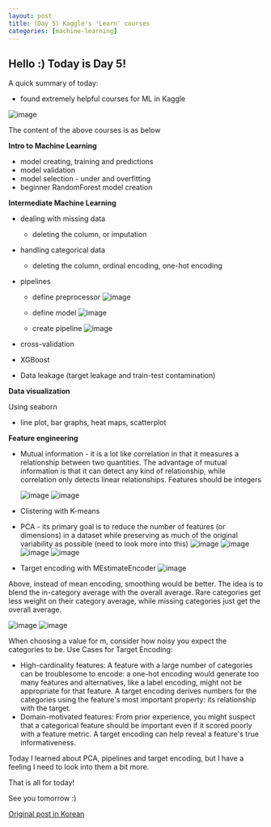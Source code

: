 ```yaml
---
layout: post
title: (Day 5) Kaggle's 'Learn' courses
categories: [machine-learning]
---
```


## Hello :) Today is Day 5!
A quick summary of today:
* found extremely helpful courses for ML in Kaggle

![image](https://github.com/ivanstudyblog/ivanstudyblog.github.io/assets/167014511/0ea13b70-d32f-4737-9707-f9a2c77139bd)

The content of the above courses is as below

**Intro to Machine Learning**
* model creating, training and predictions
* model validation
* model selection - under and overfitting
* beginner RandomForest model creation

**Intermediate Machine Learning**
* dealing with missing data
    * deleting the column, or imputation
* handling categorical data
    * deleting the column, ordinal encoding, one-hot encoding
* pipelines
    * define preprocessor
      ![image](https://github.com/ivanstudyblog/ivanstudyblog.github.io/assets/167014511/1647ca59-f368-45e2-9bde-5cc0acf22fee)

    * define model
 ![image](https://github.com/ivanstudyblog/ivanstudyblog.github.io/assets/167014511/6126bf51-35a3-41ae-b7ba-48742efb6c3c)

    * create pipeline
      ![image](https://github.com/ivanstudyblog/ivanstudyblog.github.io/assets/167014511/1eb0821b-b2c7-4a01-9d0e-c17744a866e0)

* cross-validation
* XGBoost
* Data leakage (target leakage and train-test contamination)

**Data visualization**

Using seaborn
* line plot, bar graphs, heat maps, scatterplot

**Feature engineering**

* Mutual information - it is a lot like correlation in that it measures a relationship between two quantities. The advantage of mutual information is that it can detect any kind of relationship, while correlation only detects linear relationships. Features should be integers

  ![image](https://github.com/ivanstudyblog/ivanstudyblog.github.io/assets/167014511/f7315274-4f55-4d52-9989-b52e3625159c)
![image](https://github.com/ivanstudyblog/ivanstudyblog.github.io/assets/167014511/e267b451-f1ff-479c-b08a-4d0b0ec61455)

* Clistering with K-means
* PCA - its primary goal is to reduce the number of features (or dimensions) in a dataset while preserving as much of the original variability as possible (need to look more into this)
![image](https://github.com/ivanstudyblog/ivanstudyblog.github.io/assets/167014511/8a042c9c-f385-4bab-a5b7-24220a62325c)
![image](https://github.com/ivanstudyblog/ivanstudyblog.github.io/assets/167014511/49d53303-4084-4b65-bc3e-517da14e73a9)
![image](https://github.com/ivanstudyblog/ivanstudyblog.github.io/assets/167014511/b917ce5a-c377-4b9c-b7b7-4f715b79025c)
![image](https://github.com/ivanstudyblog/ivanstudyblog.github.io/assets/167014511/c7fe6f85-86dc-4c16-92cc-53757b61de5c)

* Target encoding with MEstimateEncoder
![image](https://github.com/ivanstudyblog/ivanstudyblog.github.io/assets/167014511/732635cb-9f21-4122-9eae-1071e642d1ca)

Above, instead of mean encoding, smoothing would be better. The idea is to blend the in-category average with the overall average. Rare categories get less weight on their category average, while missing categories just get the overall average.

![image](https://github.com/ivanstudyblog/ivanstudyblog.github.io/assets/167014511/33da4baf-0fff-4eb7-8d0f-da0edc0eb163)
![image](https://github.com/ivanstudyblog/ivanstudyblog.github.io/assets/167014511/d6101a7f-1956-4e8c-928c-4cea85c7a95c)

When choosing a value for m, consider how noisy you expect the categories to be.
Use Cases for Target Encoding:
* High-cardinality features: A feature with a large number of categories can be troublesome to encode: a one-hot encoding would generate too many features and alternatives, like a label encoding, might not be appropriate for that feature. A target encoding derives numbers for the categories using the feature's most important property: its relationship with the target.
* Domain-motivated features: From prior experience, you might suspect that a categorical feature should be important even if it scored poorly with a feature metric. A target encoding can help reveal a feature's true informativeness.

Today I learned about PCA, pipelines and target encoding, but I have a feeling I need to look into them a bit more. 

That is all for today!

See you tomorrow :)

[Original post in Korean](https://50daysml.blogspot.com/2024/01/day-5-kaggle-learn-courses.html)
